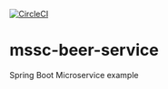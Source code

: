 [![CircleCI](https://circleci.com/gh/murilobauerc/mssc-beer-service.svg?style=svg)](https://circleci.com/gh/murilobauerc/mssc-beer-service)

# mssc-beer-service

Spring Boot Microservice example